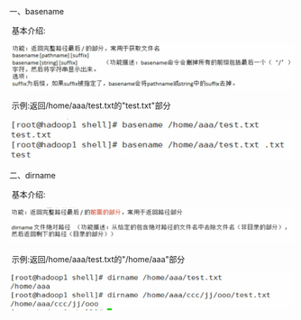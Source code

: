 一、basename

​	基本介绍:

![001](001.png)

​	示例:返回/home/aaa/test.txt的"test.txt"部分

![002](002.png)

二、dirname

​	基本介绍:

![003](003.png)

​	示例:返回/home/aaa/test.txt的"/home/aaa"部分

![004](004.png)

